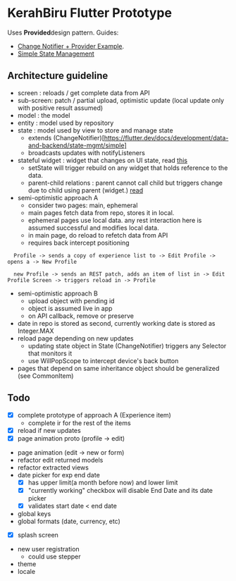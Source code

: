 # KerahBiru Flutter Prototype

Uses **Provided**design pattern. Guides:
- [Change Notifier + Provider Example](https://github.com/brianegan/flutter_architecture_samples).
- [Simple State Management](https://flutter.dev/docs/development/data-and-backend/state-mgmt/simple)

## Architecture guideline
- screen : reloads / get complete data from API
- sub-screen: patch / partial upload, optimistic update (local update only with positive result assumed)
- model : the model
- entity : model used by repository
- state :  model used by view to store and manage state
    - extends (ChangeNotifier)[https://flutter.dev/docs/development/data-and-backend/state-mgmt/simple]
    - broadcasts updates with notifyListeners
- stateful widget : widget that changes on UI state, read [this](https://stackoverflow.com/questions/51931017/update-ui-after-removing-items-from-list)
    - setState will trigger rebuild on any widget that holds reference to the data.
    - parent-child relations : parent cannot call child but triggers change due to child using parent (widget.) [read](https://stackoverflow.com/questions/48481590/how-to-set-update-state-of-statefulwidget-from-other-statefulwidget-in-flutter)
- semi-optimistic approach A
    - consider two pages: main, ephemeral
    - main pages fetch data from repo, stores it in local.
    - ephemeral pages use local data. any rest interaction here is assumed successful and modifies local data.
    - in main page, do reload to refetch data from API
    - requires back intercept positioning
```
  Profile -> sends a copy of experience list to -> Edit Profile -> opens a -> New Profile

  new Profile -> sends an REST patch, adds an item of list in -> Edit Profile Screen -> triggers reload in -> Profile
```
- semi-optimistic approach B
    - upload object with pending id
    - object is assumed live in app
    - on API callback, remove or preserve
- date in repo is stored as second, currently working date is stored as Integer.MAX
- reload page depending on new updates
    - updating state object in State (ChangeNotifier) triggers any Selector that monitors it
    - use WillPopScope to intercept device's back button
- pages that depend on same inheritance object should be generalized (see CommonItem)

## Todo
- [x] complete prototype of approach A (Experience item)
    - complete ir for the rest of the items
- [x] reload if new updates
- [x] page animation proto (profile -> edit)
- page animation (edit -> new or form)
- refactor edit returned models
- refactor extracted views
- date picker for exp end date
    - [x] has upper limit(a month before now) and lower limit
    - [x] "currently working" checkbox will disable End Date and its date picker
    - [x] validates start date < end date
- global keys
- global formats (date, currency, etc)
- [x] splash screen
- new user registration
    - could use stepper
- theme
- locale
